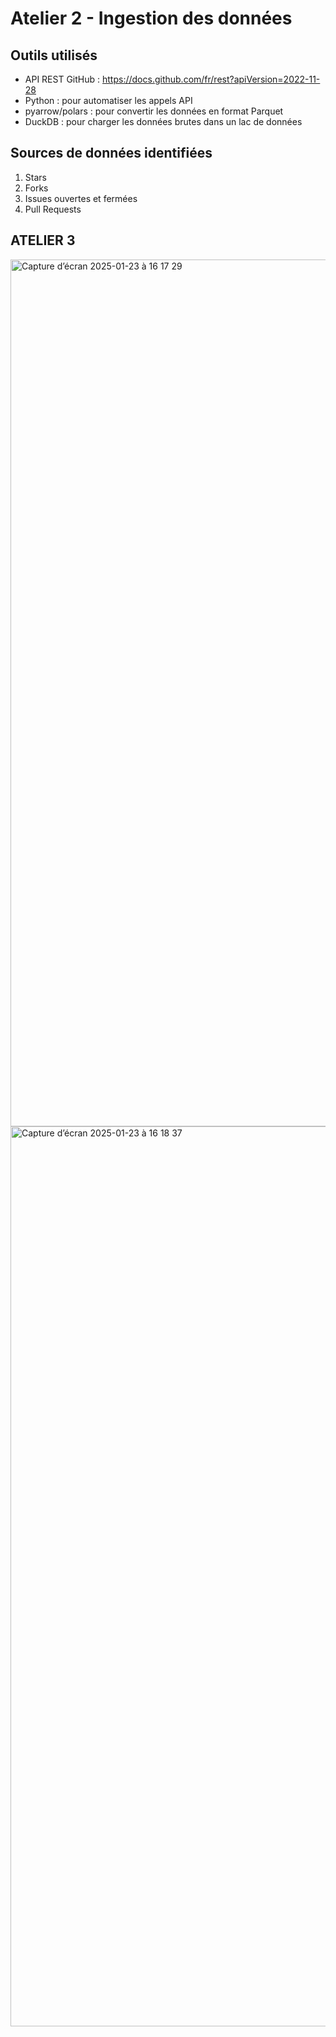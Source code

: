 # Atelier 2 - Ingestion des données

## Outils utilisés
- API REST GitHub : https://docs.github.com/fr/rest?apiVersion=2022-11-28
- Python : pour automatiser les appels API
- pyarrow/polars : pour convertir les données en format Parquet
- DuckDB : pour charger les données brutes dans un lac de données

## Sources de données identifiées
1. Stars
2. Forks
3. Issues ouvertes et fermées
4. Pull Requests
<!-- 5. Trafic (visites, sources) (pas disponible) -->



## ATELIER 3 

<img width="1387" alt="Capture d’écran 2025-01-23 à 16 17 29" src="https://github.com/user-attachments/assets/1e6e7077-bf78-4bbc-90f0-b0b87d399e29" />

<img width="1440" alt="Capture d’écran 2025-01-23 à 16 18 37" src="https://github.com/user-attachments/assets/28854b75-3e35-49af-9196-dabbb281c8c0" />




